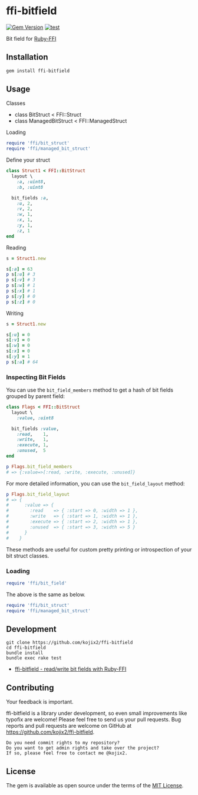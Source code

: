 # ffi-bitfield

[![Gem Version](https://badge.fury.io/rb/ffi-bitfield.svg)](https://badge.fury.io/rb/ffi-bitfield)
[![test](https://github.com/kojix2/ffi-bitfield/actions/workflows/ci.yml/badge.svg)](https://github.com/kojix2/ffi-bitfield/actions/workflows/ci.yml)

Bit field for [Ruby-FFI](https://github.com/ffi/ffi)

## Installation

```sh
gem install ffi-bitfield
```

## Usage

Classes

* class BitStruct < FFI::Struct
* class ManagedBitStruct < FFI::ManagedStruct

Loading

```ruby
require 'ffi/bit_struct'
require 'ffi/managed_bit_struct'
```

Define your struct

```ruby
class Struct1 < FFI::BitStruct
  layout \
    :a, :uint8,
    :b, :uint8

  bit_fields :a,
    :u, 2,
    :v, 2,
    :w, 1,
    :x, 1,
    :y, 1,
    :z, 1
end
```

Reading

```ruby
s = Struct1.new

s[:a] = 63
p s[:u] # 3
p s[:v] # 3
p s[:w] # 1
p s[:x] # 1
p s[:y] # 0
p s[:z] # 0
```

Writing

```ruby
s = Struct1.new

s[:u] = 0
s[:v] = 0
s[:w] = 0
s[:x] = 0
s[:y] = 1
p s[:a] # 64
```

### Inspecting Bit Fields

You can use the `bit_field_members` method to get a hash of bit fields grouped by parent field:

```ruby
class Flags < FFI::BitStruct
  layout \
    :value, :uint8

  bit_fields :value,
    :read,    1,
    :write,   1,
    :execute, 1,
    :unused,  5
end

p Flags.bit_field_members
# => {:value=>[:read, :write, :execute, :unused]}
```

For more detailed information, you can use the `bit_field_layout` method:

```ruby
p Flags.bit_field_layout
# => {
#      :value => {
#        :read    => { :start => 0, :width => 1 },
#        :write   => { :start => 1, :width => 1 },
#        :execute => { :start => 2, :width => 1 },
#        :unused  => { :start => 3, :width => 5 }
#      }
#    }
```

These methods are useful for custom pretty printing or introspection of your bit struct classes.

### Loading

```ruby
require 'ffi/bit_field'
```

The above is the same as below.

```ruby
require 'ffi/bit_struct'
require 'ffi/managed_bit_struct'
```

## Development

```
git clone https://github.com/kojix2/ffi-bitfield
cd ffi-bitfield
bundle install
bundle exec rake test
```

* [ffi-bitfield - read/write bit fields with Ruby-FFI](https://dev.to/kojix2/ffi-bitfield-g4h)

## Contributing

Your feedback is important.

ffi-bitfield is a library under development, so even small improvements like typofix are welcome! Please feel free to send us your pull requests.
Bug reports and pull requests are welcome on GitHub at https://github.com/kojix2/ffi-bitfield.

    Do you need commit rights to my repository?
    Do you want to get admin rights and take over the project?
    If so, please feel free to contact me @kojix2.

## License

The gem is available as open source under the terms of the [MIT License](https://opensource.org/licenses/MIT).
